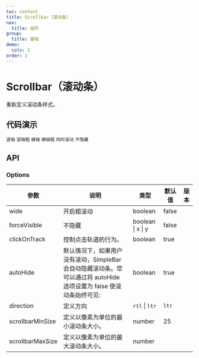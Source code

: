 ```yaml
---
toc: content
title: Scrollbar（滚动条）
nav:
  title: 组件
group:
  title: 基础
demo:
  cols: 2
order: 2
---
```


# Scrollbar（滚动条）

重新定义滚动条样式。

## 代码演示

<code src="./basic.tsx">竖轴</code>
<code src="./wide.tsx">竖轴粗</code>
<code src="./hori.tsx">横轴</code>
<code src="./hori-wide.tsx">横轴粗</code>
<code src="./both.tsx">同时滚动</code>
<code src="./force-visible.tsx" description="您可以使用 `forcVisible` 选项强制使跟踪可见(与 overflow: roll 相同的行为) `forceVisible: true|'x'|'y'`">不隐藏</code>

## API

### Options

<!-- prettier-ignore -->
| 参数 | 说明 | 类型 | 默认值 | 版本 |
| --- | --- | --- | --- | --- |
| wide | 开启粗滚动 | boolean | false | |
| forceVisible | 不隐藏 | boolean \| x \| y | false | |
| clickOnTrack | 控制点击轨道的行为。 | boolean| true | |
| autoHide | 默认情况下，如果用户没有滚动，SimpleBar 会自动隐藏滚动条。您可以通过将 autoHide 选项设置为 false 使滚动条始终可见: | boolean| true | |
| direction | 定义方向 | `rtl` \| `ltr` | `ltr` | |
| scrollbarMinSize | 定义以像素为单位的最小滚动条大小。 | number | 25 | |
| scrollbarMaxSize | 定义以像素为单位的最大滚动条大小。 | number |  | |
